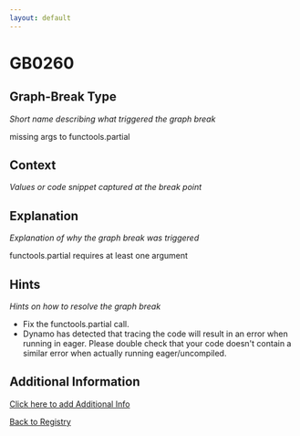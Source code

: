 ```yaml
---
layout: default
---
```

# GB0260

## Graph-Break Type
*Short name describing what triggered the graph break*

missing args to functools.partial

## Context
*Values or code snippet captured at the break point*



## Explanation
*Explanation of why the graph break was triggered*

functools.partial requires at least one argument

## Hints
*Hints on how to resolve the graph break*

- Fix the functools.partial call.
- Dynamo has detected that tracing the code will result in an error when running in eager. Please double check that your code doesn't contain a similar error when actually running eager/uncompiled.


## Additional Information

<!-- ADDITIONAL INFORMATION START - Add custom information below this line -->

<!-- ADDITIONAL INFORMATION END -->


[Click here to add Additional Info](https://github.com/pytorch-labs/compile-graph-break-site/edit/main/docs/gb/gb0260.md)

[Back to Registry](../index.html)
